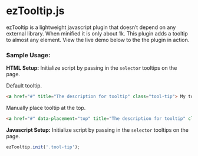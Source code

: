 # ezTooltip.js

ezTooltip is a lightweight javascript plugin that doesn’t depend on any external library. When minified it is only about 1k. This plugin adds a tooltip to almost any element. View the live demo below to the the plugin in action.

### Sample Usage:
__HTML Setup:__ Initialize script by passing in the `selector` tooltips on the page.


Default tooltip.
```html
<a href="#" title="The description for tooltip" class="tool-tip"> My tooltip </a>

```

Manually place tooltip at the top.
```html
<a href="#" data-placement="top" title="The description for tooltip" class="tool-tip"> My tooltip </a>

```

__Javascript Setup:__ Initialize script by passing in the `selector` tooltips on the page.

```js
ezTooltip.init('.tool-tip');
```
